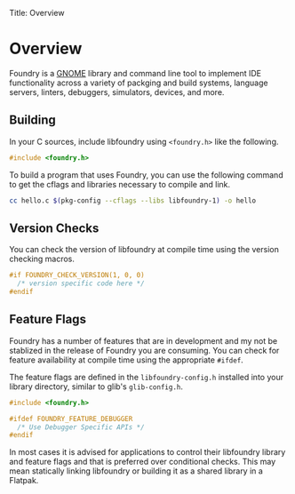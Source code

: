 Title: Overview

# Overview

Foundry is a [GNOME](https://www.gnome.org/) library and command line tool
to implement IDE functionality across a variety of packging and build systems,
language servers, linters, debuggers, simulators, devices, and more.

## Building

In your C sources, include libfoundry using `<foundry.h>` like the following.

```c
#include <foundry.h>
```

To build a program that uses Foundry, you can use the following command to get
the cflags and libraries necessary to compile and link.

```sh
cc hello.c $(pkg-config --cflags --libs libfoundry-1) -o hello
```

## Version Checks

You can check the version of libfoundry at compile time using the version
checking macros.

```c
#if FOUNDRY_CHECK_VERSION(1, 0, 0)
  /* version specific code here */
#endif
```

## Feature Flags

Foundry has a number of features that are in development and my not be
stablized in the release of Foundry you are consuming. You can check for
feature availability at compile time using the appropriate `#ifdef`.

The feature flags are defined in the `libfoundry-config.h` installed into
your library directory, similar to glib's `glib-config.h`.

```c
#include <foundry.h>

#ifdef FOUNDRY_FEATURE_DEBUGGER
  /* Use Debugger Specific APIs */
#endif
```

In most cases it is advised for applications to control their libfoundry
library and feature flags and that is preferred over conditional checks.
This may mean statically linking libfoundry or building it as a shared
library in a Flatpak.
